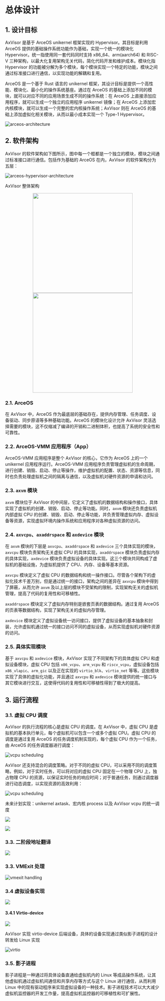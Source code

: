 # 总体设计

## 1. 设计目标

AxVisor 是基于 ArceOS unikernel 框架实现的 Hypervisor。其目标是利用 ArceOS 提供的基础操作系统功能作为基础，实现一个统一的模块化 Hypervisor。统一指使用同一套代码同时支持 x86_64、arm(aarch64) 和 RISC-V 三种架构，以最大化复用架构无关代码，简化代码开发和维护成本。模块化指 Hypervisor 的功能被分解为多个模块，每个模块实现一个特定的功能，模块之间通过标准接口进行通信，以实现功能的解耦和复用。

ArceOS 是一个基于 Rust 语言的 unikernel 框架，其设计目标是提供一个高性能、模块化、最小化的操作系统基座。通过在 ArceOS 的基础上添加不同的模块，就可以对应不同的应用场景生成不同的操作系统：在 ArceOS 上直接添加应用程序，就可以生成一个独立的应用程序 unikernel 镜像；在 ArceOS 上添加宏内核模块，就可以生成一个完整的宏内核操作系统；AxVisor 则在 ArceOS 的基础上添加虚拟化相关模块，从而以最小成本实现一个 Type-1 Hypervisor。

![arceos-architecture](../assets/arceos-backbone.png)

## 2. 软件架构

AxVisor 的软件架构如下图所示，图中每一个框都是一个独立的模块，模块之间通过标准接口进行通信。包括作为基础的 ArceOS 在内，AxVisor 的软件架构分为五层：

![arceos-hypervisor-architecture](../assets/arceos-hypervisor-architecture.png)

AxVisor 整体架构

<center class="half">
    <img src="../assets/arm mode.png" width="325"/><img src="../assets/x86 mode.png" width="325"/>
</center>

### 2.1. ArceOS

在 AxVisor 中，ArceOS 作为最底层的基础存在，提供内存管理、任务调度、设备驱动、同步原语等多种基础功能。ArceOS 的模块化设计允许 AxVisor 灵活选择需要的模块，这不仅缩减了编译的开销和二进制体积，也提高了系统的安全性和可靠性。

### 2.2. ArceOS-VMM 应用程序（App）

ArceOS-VMM 应用程序是整个 AxVisor 的核心，它作为 ArceOS 上的一个 unikernel 应用程序运行。ArceOS-VMM 应用程序负责管理虚拟机的生命周期，进行创建、销毁、启动、停止等操作，维护虚拟机的配置、状态、资源等信息，同时也负责处理虚拟机之间的隔离与通信，以及虚拟机对硬件资源的申请和访问。

### 2.3. `axvm` 模块

`axvm` 模块位于 AxVisor 的中间层，它定义了虚拟机的数据结构和操作接口，具体实现了虚拟机的创建、销毁、启动、停止等功能。同时，`axvm` 模块还负责虚拟机内部虚拟 CPU 的创建、销毁、启动、停止等功能，并负责管理虚拟内存、虚拟设备等资源，实现虚拟环境内操作系统和应用程序对各种虚拟资源的访问。

### 2.4. `axvcpu`、`axaddrspace` 和 `axdevice` 模块

在 `axvm` 模块的下层是 `axvcpu`、`axaddrspace` 和 `axdevice` 三个具体实现的模块，`axvcpu` 模块负责架构无关虚拟 CPU 的具体实现，`axaddrspace` 模块负责虚拟内存的具体实现，`axdevice` 模块负责虚拟设备的具体实现。这三个模块共同构成了虚拟机的基础设施，为虚拟机提供了 CPU、内存、设备等基本资源。

`axvcpu` 模块定义了虚拟 CPU 的数据结构和统一操作接口。尽管各个架构下的虚拟化技术千差万别，但是通过统一的接口，架构之间的差异在 `axvcpu` 模块中得到了屏蔽，从而允许 `axvm` 及以上层的模块不受架构的限制，实现架构无关的虚拟机管理，提高了代码的复用性和可移植性。

`axaddrspace` 模块定义了虚拟内存特别是嵌套页表的数据结构。通过复用 ArceOS 的页表等数据结构，实现了架构无关的虚拟内存管理。

`axdevice` 模块定义了虚拟设备统一访问接口，提供了虚拟设备的基本抽象和封装，允许虚拟机通过统一的接口访问不同的虚拟设备，从而实现虚拟机对硬件资源的访问。

### 2.5. 具体实现模块

基于 `axvcpu` 和 `axdevice` 模块，AxVisor 实现了不同架构下的具体虚拟 CPU 和虚拟设备模块，虚拟 CPU 包括 `x86_vcpu`、`arm_vcpu` 和 `riscv_vcpu`，虚拟设备包括 `x86_vlapic`、`arm_gic` 以及正在实现的 `virtio_blk`、`virtio_net` 等等。这些模块实现了具体的虚拟化功能，并且通过 `axvcpu` 和 `axdevice` 模块提供的统一接口与其它模块进行交互，这使得代码的复用性和可移植性得到了极大的提高。

<!-- ### 2.6. axvisor_api？

是否需要把 `axvisor_api` 提出来。好处可以写潜在与 ArceOS 解耦，提高可移植性的可能性。另外可以随便说说。
-->

## 3. 运行流程

### 3.1. 虚拟 CPU 调度

AxVisor 的执行流程的核心是虚拟 CPU 的调度。在 AxVisor 中，虚拟 CPU 是虚拟机的基本执行单元，每个虚拟机可以包含一个或多个虚拟 CPU。虚拟 CPU 的调度是通过复用 ArceOS 的任务调度机制实现的，每个虚拟 CPU 作为一个任务，由 ArceOS 的任务调度器进行调度：

![vcpu scheduling](../assets/vcpu-scheduling-base.png)

AxVisor 还支持混合的调度策略。对于不同的虚拟 CPU，可以采用不同的调度策略，例如，对于实时任务，可以将对应的虚拟 CPU 固定在一个物理 CPU 上，独占物理 CPU 的资源，以保证实时任务的响应时间；对于普通任务，则通过调度器进行动态调度，以实现资源的高效利用：

![vcpu scheduling](../assets/vcpu-scheduling.png)

未来计划实现：unikernel axtask、宏内核 process 以及 AxVisor vcpu 的统一调度

![](../assets/axtask.png)

![](../assets/cpu.png)

### 3.3. 二阶段地址翻译

![](../assets/pt.png)

### 3.3. VMExit 处理

![vmexit handling](../assets/vmexit-handling.png)


### 3.4 虚拟设备实现

![](../assets/driver-device.png)

#### 3.4.1 Virtio-device

![](../assets/io.png)

AxVisor 实现 virtio-device 后端设备，具体的设备实现通过类似影子进程的设计转发给 Linux 实现

![virtio](../assets/virtio-backend.png)

### 3.5. 影子进程

影子进程是一种通过将具体设备直通给虚拟机内的 Linux 等成品操作系统，让其他虚拟机通过虚拟机间通信和共享内存等方式与这个 Linux 进行通信，从而利用 Linux 中的现有驱动程序来实现虚拟设备的一种技术。影子进程技术可以大大减少虚拟机监控器的开发工作量，提高虚拟机监控器的可移植性和可扩展性。
